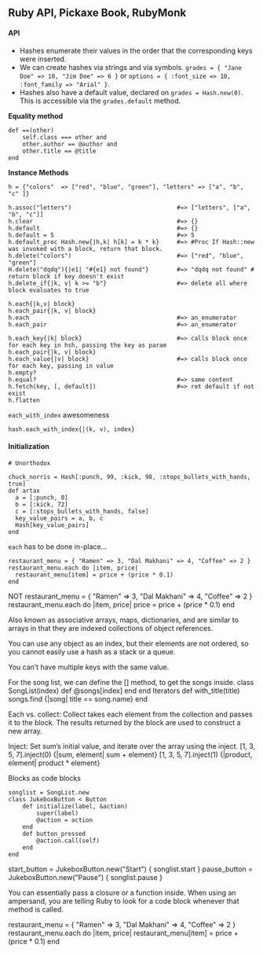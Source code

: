 ## Ruby API, Pickaxe Book, RubyMonk

#### API

- Hashes enumerate their values in the order that the corresponding keys were inserted. 
- We can create hashes via strings and via symbols. `grades = { "Jane Doe" => 10, "Jim Doe" => 6 }` or `options = { :font_size => 10, :font_family => "Arial" }`.
- Hashes also have a default value, declared on `grades = Hash.new(0)`. This is accessible via the `grades.default` method.

__Equality method__

	def ==(other)
		self.class === other and
	    other.author == @author and
		other.title == @title
	end

__Instance Methods__

	h = {"colors"  => ["red", "blue", "green"], "letters" => ["a", "b", "c" ]}

    h.assoc("letters")  							#=> ["letters", ["a", "b", "c"]]
    h.clear            								#=> {}
    h.default 										#=> {}
    h.default = 5									#=> 5
    h.default_proc Hash.new{|h,k| h[k] = k * k}		#=> #Proc If Hash::new was invoked with a block, return that block.
    h.delete("colors")								#=> ["red", "blue", "green"]
    H.delete("dqdq"){|e1| "#{e1} not found"}		#=> "dqdq not found" # return block if key doesn't exist
    h.delete_if{|k, v| k >= "b"}					#=> delete all where block evaluates to true

    h.each{|k,v| block}
    h.each_pair{|k, v| block}
    h.each											#=> an_enumerator
    h.each_pair										#=> an_enumerator

    h.each_key{|k| block}							#=> calls block once for each key in hsh, passing the key as param
    h.each_pair{|k, v| block}
    h.each_value{|v| block}							#=> calls block once for each key, passing in value
    h.empty?
    h.equal?										#=> same content
	h.fetch(key, [, default])						#=> ret default if not exist
	h.flatten

`each_with_index` awesomeness
	
	hash.each_with_index{|(k, v), index}


#### Initialization

	# Unorthodox
	
	chuck_norris = Hash[:punch, 99, :kick, 98, :stops_bullets_with_hands, true]
	def artax
	  a = [:punch, 0]
	  b = [:kick, 72]
	  c = [:stops_bullets_with_hands, false]
	  key_value_pairs = a, b, c
	  Hash[key_value_pairs]
	end



`each` has to be done in-place...

	restaurant_menu = { "Ramen" => 3, "Dal Makhani" => 4, "Coffee" => 2 }
	restaurant_menu.each do |item, price|
	  restaurant_menu[item] = price + (price * 0.1)
	end

NOT
	restaurant_menu = { "Ramen" => 3, "Dal Makhani" => 4, "Coffee" => 2 }
	restaurant_menu.each do |item, price|
	  price = price + (price * 0.1)
	end


Also known as associative arrays, maps, dictionaries, and are similar to arrays in that they are indexed collections of object references.

You can use any object as an index, but their elements are not ordered, so you cannot easily use a hash as a stack or a queue.

You can’t have multiple keys with the same value.

For the song list, we can define the [] method, to get the songs inside.
class SongList(index)
	def [](index)
		@songs[index]
	end
end
Iterators
def with_title(title)
	songs.find {|song| title == song.name}
end

Each vs. collect: Collect takes each element from the collection and passes it to the block. The results returned by the block are used to construct a new array.

  Inject: Set sum’s initial value, and iterate over the array using the inject.
  [1, 3, 5, 7].inject(0) {|sum, element| sum + element}
  [1, 3, 5, 7].inject(1) {|product, element| product * element}

Blocks as code blocks

    songlist = SongList.new
    class JukeboxButton < Button
        def initialize(label, &action)
            super(label) 
            @action = action
        end
        def button_pressed
            @action.call(self)
        end
    end

start_button = JukeboxButton.new("Start") { songlist.start } pause_button = JukeboxButton.new("Pause") { songlist.pause }

You can essentially pass a closure or a function inside. When using an ampersand, you are telling Ruby to look for a code block whenever that method is called.

restaurant_menu = { "Ramen" => 3, "Dal Makhani" => 4, "Coffee" => 2 }
restaurant_menu.each do |item, price|
  restaurant_menu[item] = price + (price * 0.1)
end